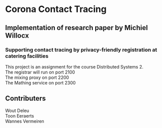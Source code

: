 # Corona Contact Tracing
## Implementation of research paper by Michiel Willocx
### Supporting contact tracing by privacy-friendly registration at catering facilities

This project is an assignment for the course Distributed Systems 2. <br />
The registrar will run on port 2100 <br />
The mixing proxy on port 2200 <br />
The Mathing service on port 2300 <br />

## Contributers
Wout Deleu <br />
Toon Eeraerts <br />
Wannes Vermeiren <br />
